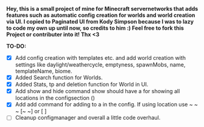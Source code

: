 **Hey, this is a small project of mine for Minecraft servernetworks that adds features such as automatic config creation for worlds and world creation via UI.
I copied to Paginated UI from Kody Simpson because I was to lazy to code my own up until now, so credits to him :)
Feel free to fork this Project or contributer into it! Thx <3**

**TO-DO:**
- [X] Add config creation with templates etc. and add world creation with settings like daylight/weathercycle, emptyness, spawnMobs, name, templateName, biome.
- [X] Added Search function for Worlds.
- [X] Added Stats, tp and deletion function for World in UI.
- [X] Add show and hide command show should have a <key> for showing all locations in the configsection (<key>)
- [X] Add add command for adding to a <key> in the config. If using location use ~ ~ ~ [~ ~] or <x> <y> <z> [<pitch> <yaw>]
- [ ] Cleanup configmanager and overall a little code overhaul.
